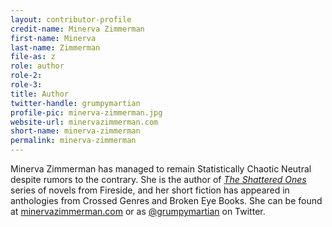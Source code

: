 ```yaml
---
layout: contributor-profile
credit-name: Minerva Zimmerman
first-name: Minerva
last-name: Zimmerman
file-as: z
role: author
role-2:
role-3:
title: Author
twitter-handle: grumpymartian
profile-pic: minerva-zimmerman.jpg
website-url: minervazimmerman.com
short-name: minerva-zimmerman
permalink: minerva-zimmerman
---
```

Minerva Zimmerman has managed to remain Statistically Chaotic Neutral despite rumors to the contrary. She is the author of [_The Shattered Ones_](/books/) series of novels from Fireside, and her short fiction has appeared in anthologies from Crossed Genres and Broken Eye Books. She can be found at [minervazimmerman.com](http://minervazimmerman.com) or as [@grumpymartian](https://twitter.com/grumpymartian) on Twitter.
